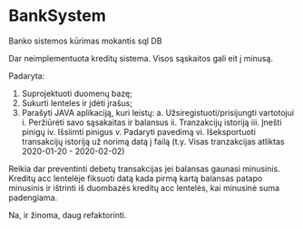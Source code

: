 # BankSystem
Banko sistemos kūrimas mokantis sql DB


Dar neimplementuota kreditų sistema. Visos sąskaitos gali eit į minusą.

Padaryta:
1. Suprojektuoti duomenų bazę;
2. Sukurti lenteles ir įdėti įrašus;
3. Parašyti JAVA aplikaciją, kuri leistų: 
  a. Užsiregistuoti/prisijungti vartotojui
    i. Peržiūrėti savo sąsakaitas ir balansus
    ii. Tranzakcijų istoriją
    iii. Įnešti pinigų
    iv. Išsiimti pinigus
    v. Padaryti pavedimą
    vi. Išeksportuoti transakcijų istoriją už norimą datą į failą (t.y. Visas
tranzakcijas atliktas 2020-01-20 - 2020-02-02)

Reikia dar preventinti debetų transakcijas jei balansas gaunasi minusinis.
Kreditų acc lentelėje fiksuoti datą kada pirmą kartą balansas patapo minusinis ir ištrinti iš duombazės kreditų acc lentelės, kai minusinė 
suma padengiama.

Na, ir žinoma, daug refaktorinti.
